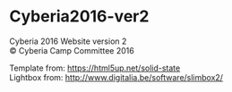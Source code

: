 # Cyberia2016-ver2
Cyberia 2016 Website version 2  
© Cyberia Camp Committee 2016

Template from: https://html5up.net/solid-state  
Lightbox from: http://www.digitalia.be/software/slimbox2/
